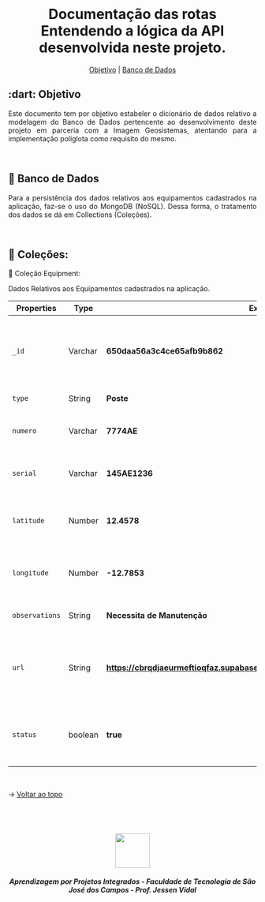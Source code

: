 <br id="topo">

<h1 align="center"> Documentação das rotas</br> Entendendo a lógica da API desenvolvida neste projeto. </h1>
<p align="center">
    <a href="#objetivo">Objetivo</a> |
    <a href="#bancodados">Banco de Dados</a> 
</p>


<span id="objetivo">

<h2> :dart: Objetivo</h2>

<p align="justify"> Este documento tem por objetivo estabeler o dicionário de dados relativo a modelagem do Banco de Dados pertencente ao desenvolvimento deste projeto em parceria com a Imagem Geosistemas, atentando para a implementação poliglota como requisito do mesmo.</p>
<br>

<span id="bancodados">

<h2> 📓 Banco de Dados</h2>

<p align="justify"> Para a persistência dos dados relativos aos equipamentos cadastrados na aplicação, faz-se o uso do MongoDB (NoSQL). Dessa forma, o tratamento dos dados se dá em Collections (Coleções).</p>
<br>

<h2> 📔 Coleções:</h2>

<p align="justify"> 📔 Coleção Equipment:</p>

<p align="justify"> Dados Relativos aos Equipamentos cadastrados na aplicação.</p>

| Properties | Type | Example Value | Description |
| --- | --- | --- | --- |
| `_id` | Varchar | **650daa56a3c4ce65afb9b862** | ID de identificação do registro do Equipamento no Banco de Dados
| `type` | String | **Poste** | Tipo do Equipamento
| `numero` | Varchar | **7774AE** | Número de identificação do Equipamento
| `serial` | Varchar | **145AE1236** | Número identificador do Equipamento
| `latitude` | Number | **12.4578** | Posição Global do Equipamento em relação à Latitude
| `longitude` | Number | **-12.7853** | Posição Global do Equipamento em relação à Longitude
| `observations` | String | **Necessita de Manutenção** | Observações gerais do Equipamento
| `url` | String | **https://cbrqdjaeurmeftioqfaz.supabase.co/storage/v1/object/public/imagens/Linux.jpeg** | Url relativa a imagem do Equipamento (assume null caso não tenha imagem).
| `status` | boolean | **true** | Status do Equipamento (true para Ativo e false para Desativado)

<br>


→ [Voltar ao topo](#topo)


<br>

<h1 align="center"> <img src = "https://user-images.githubusercontent.com/71477357/161321048-dc637b2e-0314-4e07-b2f9-8cda9f653356.png" height="70"  align="auto">
<h5 align="center"> Aprendizagem por Projetos Integrados - Faculdade de Tecnologia de São José dos Campos - Prof. Jessen Vidal </h5>
